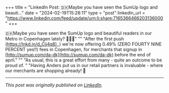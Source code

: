 +++
title = "LinkedIn Post: 🇩🇰Maybe you have seen the SumUp logo and beauti..."
date = "2024-02-19T15:28:11"
type = "post"
linkedin_url = "https://www.linkedin.com/feed/update/urn:li:share:7165366466203136000"
+++

🇩🇰Maybe you have seen the SumUp logo and beautiful readers in our Metro in Copenhagen lately? 👀🖤🤍"
""
"After the first push ([https://lnkd.in/d_Cjj4q8),](https://lnkd.in/d_Cjj4q8),) we're now offering 0.49% (ZERO FOURTY NINE PERCENT yes!!) fees in Copenhagen, for merchants that signup in [http://sumup.com/da-dk](http://sumup.com/da-dk) before the end of april."
""
"As usual, this is a great effort from many - quite an outcome to be proud of. "
"Having Anders put us in our retail partners is invaluable - where our merchants are shopping already! 🛒

---

*This post was originally published on [LinkedIn](https://www.linkedin.com/in/adrianmoreno/recent-activity/all/).*